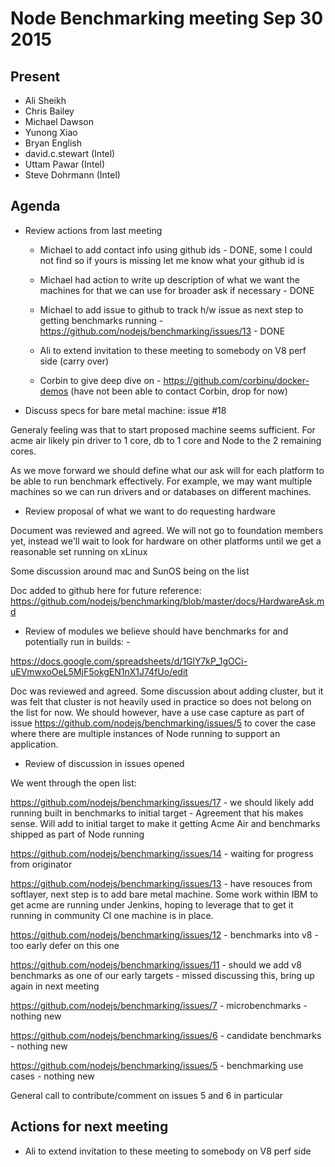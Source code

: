 # Node Benchmarking meeting Sep 30 2015

## Present

+ Ali Sheikh 
+ Chris Bailey 
+ Michael Dawson 
+ Yunong Xiao  
+ Bryan English 
+ david.c.stewart (Intel) 
+ Uttam Pawar (Intel) 
+ Steve Dohrmann (Intel) 

## Agenda

+ Review actions from last meeting

  + Michael to add contact info using github ids - DONE, some I could not find so if yours is missing let me know what your github id is

  + Michael had action to write up description of what we want the machines for that we can use for broader ask if necessary - DONE
  + Michael to add issue to github to track h/w issue as next step to getting benchmarks running - https://github.com/nodejs/benchmarking/issues/13 - DONE
  + Ali to extend invitation to these meeting to somebody on V8 perf side (carry over)
  + Corbin to give deep dive on - https://github.com/corbinu/docker-demos (have not been able to contact Corbin, drop for now)

+ Discuss specs for bare metal machine: issue #18

Generaly feeling was that to start proposed machine seems sufficient.  For acme air likely pin driver to 1 core, db to 1 core and Node to the 2 remaining cores.

As we move forward we should define what our ask will for each platform to be able to run benchmark effectively.  For example, we may want multiple machines so we can run drivers and or databases on different machines.

+ Review proposal of what we want to do requesting hardware 

Document was reviewed and agreed.
We will not go to foundation members yet, instead we'll wait to look for hardware on other platforms until we get a reasonable set running on xLinux

Some discussion around mac and SunOS being on the list

Doc added to github here for future reference: https://github.com/nodejs/benchmarking/blob/master/docs/HardwareAsk.md
 
+ Review of modules we believe should have benchmarks for and potentially run in builds: -

https://docs.google.com/spreadsheets/d/1GlY7kP_1gOCi-uEVmwxoOeL5MjF5okgEN1nX1J74fUo/edit

Doc was reviewed and agreed. Some discussion about adding cluster, but it was felt that cluster is not heavily used in practice so does not belong on the list for now.  We should however, have a use case capture as part of issue https://github.com/nodejs/benchmarking/issues/5 to cover the case where there are multiple instances of Node running to support an application.

+ Review of discussion in issues opened 

We went through the open list: 


https://github.com/nodejs/benchmarking/issues/17 - we should likely add running built in benchmarks to initial target - Agreement that his makes sense.  Will add to initial target to make it getting Acme Air and benchmarks shipped as part of Node running

https://github.com/nodejs/benchmarking/issues/14 - waiting for progress from originator

https://github.com/nodejs/benchmarking/issues/13 - have resouces from softlayer, next step is to add bare metal machine.  Some work within IBM to get acme are running under Jenkins, hoping to leverage that to get it running in community CI one machine is in place.

https://github.com/nodejs/benchmarking/issues/12 - benchmarks into v8 - too early defer on this one

https://github.com/nodejs/benchmarking/issues/11 - should we add v8 benchmarks as one of our early targets  - missed discussing this, bring up again in next meeting

https://github.com/nodejs/benchmarking/issues/7 - microbenchmarks - nothing new 

https://github.com/nodejs/benchmarking/issues/6 - candidate benchmarks  - nothing new

https://github.com/nodejs/benchmarking/issues/5 - benchmarking use cases - nothing new

General call to contribute/comment on issues 5 and 6 in particular


## Actions for next meeting

+ Ali to extend invitation to these meeting to somebody on V8 perf side

